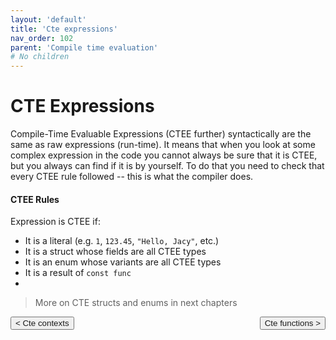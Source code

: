 ```yaml
---
layout: 'default'
title: 'Cte expressions'
nav_order: 102
parent: 'Compile time evaluation'
# No children
---
```


# CTE Expressions

Compile-Time Evaluable Expressions (CTEE further) syntactically are the same as raw expressions (run-time). It means
that when you look at some complex expression in the code you cannot always be sure that it is CTEE, but you always can
find if it is by yourself. To do that you need to check that every CTEE rule followed -- this is what the compiler does.

#### CTEE Rules

Expression is CTEE if:

* It is a literal (e.g. `1`, `123.45`, `"Hello, Jacy"`, etc.)
* It is a struct whose fields are all CTEE types
* It is an enum whose variants are all CTEE types
* It is a result of `const func` 
* 
> More on CTE structs and enums in next chapters
<button class="btn btn-outline" style="float: left;">
    <a style="text-decoration: none;" href="/Jacy-Dev-Book/compile-time-evaluation/cte-contexts.html">< Cte contexts</a>
</button>
<button class="btn btn-outline" style="float: right;">
    <a style="text-decoration: none;" href="/Jacy-Dev-Book/compile-time-evaluation/cte-functions.html">Cte functions ></a>
</button>
